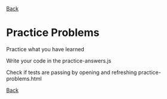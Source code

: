 [Back](../../../)

# Practice Problems
Practice what you have learned

Write your code in the practice-answers.js

Check if tests are passing by opening and refreshing practice-problems.html

[Back](../../../)

